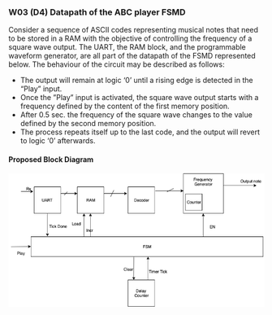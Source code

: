### W03 (D4) Datapath of the ABC player FSMD

Consider a sequence of ASCII codes representing musical notes that need to be stored in a RAM with the objective of controlling the frequency of a square wave output. The UART, the RAM block, and the programmable waveform generator, are all part of the datapath of the FSMD represented below. The behaviour of the circuit may be described as follows:

* The output will remain at logic ‘0’ until a rising edge is detected in the “Play” input.
* Once the ”Play” input is activated, the square wave output starts with a frequency defined by the content of the first memory position.
* After 0.5 sec. the frequency of the square wave changes to the value defined by the second memory position.
* The process repeats itself up to the last code, and the output will revert to logic ‘0’ afterwards.
 
 
 #### Proposed Block Diagram

![Diagram](https://github.com/deivyka/SHC4300/blob/master/Discussions/W03D4_ABC_PLAYER/diagram/D4_block_diagram.png)

